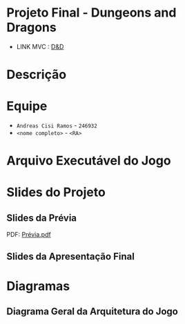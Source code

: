 # Projeto Final - Dungeons and Dragons
  * LINK MVC : [D&D](https://github.com/MC322-java/ProjetoFinal/tree/main/POO/POO/core/src/com/mygdx/game)

# Descrição 



# Equipe
* `Andreas Cisi Ramos` - `246932`
* `<nome completo>` - `<RA>`

# Arquivo Executável do Jogo



# Slides do Projeto

## Slides da Prévia
PDF: [Prévia.pdf](https://github.com/MC322-java/ProjetoFinal/files/8987255/dungeons.and.dragons-previa.pdf)


## Slides da Apresentação Final


# Diagramas

## Diagrama Geral da Arquitetura do Jogo





